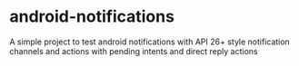# android-notifications
A simple project to test android notifications with API 26+ style notification channels and actions with pending  intents and direct reply actions
